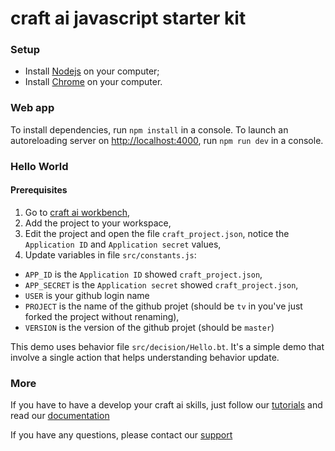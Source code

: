 # craft ai javascript starter kit #

### Setup ###

* Install [Nodejs](https://nodejs.org/en/download/) on your computer;
* Install [Chrome](https://www.google.fr/chrome/browser/desktop/) on your computer.

### Web app  ###

To install dependencies, run `npm install` in a console.
To launch an autoreloading server on <http://localhost:4000>, run `npm run dev` in a console.

### Hello World ###

#### Prerequisites ####

1. Go to [craft ai workbench](https://workbench.craft.ai/),
2. Add the project to your workspace,
3. Edit the project and open the file `craft_project.json`, notice the `Application ID` and `Application secret` values,
4. Update variables in file `src/constants.js`:
 * `APP_ID` is the `Application ID` showed `craft_project.json`,
 * `APP_SECRET` is the `Application secret` showed `craft_project.json`,
 * `USER` is your github login name
 * `PROJECT` is the name of the github projet  (should be `tv` in you've just forked the project without renaming),
 * `VERSION` is the version of the github projet (should be `master`)

This demo uses behavior file `src/decision/Hello.bt`. It's a simple demo that involve a single action that helps understanding behavior update.

### More ###

If you have to have a develop your craft ai skills, just follow our [tutorials](http://doc.craft.ai/tutorials/index.html) and read our [documentation](http://doc.craft.ai/index.html)

If you have any questions, please contact our [support]('mailto:support@craft.ai')
